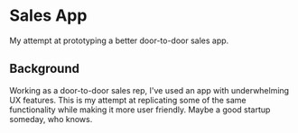 # Sales App

My attempt at prototyping a better door-to-door sales app.

## Background

Working as a door-to-door sales rep, I've used an app with underwhelming UX features. This is my attempt at replicating some of the same functionality while making it more user friendly. Maybe a good startup someday, who knows.
